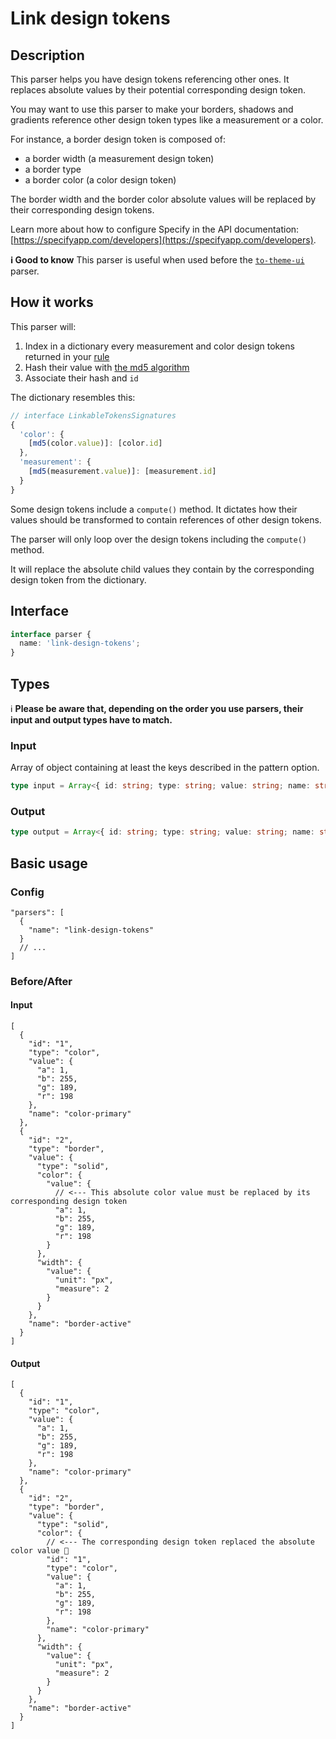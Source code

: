 # Link design tokens

## Description

This parser helps you have design tokens referencing other ones.
It replaces absolute values by their potential corresponding design token.

You may want to use this parser to make your borders, shadows and gradients reference other design token types like a measurement or a color.

For instance, a border design token is composed of:

- a border width (a measurement design token)
- a border type
- a border color (a color design token)

The border width and the border color absolute values will be replaced by their corresponding design tokens.

Learn more about how to configure Specify in the API documentation: [https://specifyapp.com/developers](https://specifyapp.com/developers).

**ℹ️ Good to know**
This parser is useful when used before the [`to-theme-ui`](https://github.com/Specifyapp/parsers/tree/master/parsers/to-theme-ui) parser.

## How it works

This parser will:

1. Index in a dictionary every measurement and color design tokens returned in your [rule](https://specifyapp.com/developers/configuration#heading-rules)
2. Hash their value with [the md5 algorithm](https://md5hashing.net/)
3. Associate their hash and `id`

The dictionary resembles this:

```ts
// interface LinkableTokensSignatures
{
  'color': {
    [md5(color.value)]: [color.id]
  },
  'measurement': {
    [md5(measurement.value)]: [measurement.id]
  }
}
```

Some design tokens include a `compute()` method. It dictates how their values should be transformed to contain references of other design tokens.

The parser will only loop over the design tokens including the `compute()` method.

It will replace the absolute child values they contain by the corresponding design token from the dictionary.

## Interface

```ts
interface parser {
  name: 'link-design-tokens';
}
```

## Types

ℹ️ **Please be aware that, depending on the order you use parsers, their input and output types have to match.**

### Input

Array of object containing at least the keys described in the pattern option.

```ts
type input = Array<{ id: string; type: string; value: string; name: string } & Record<any, any>>;
```

### Output

```ts
type output = Array<{ id: string; type: string; value: string; name: string } & Record<any, any>>;
```

## Basic usage

### Config

```jsonc
"parsers": [
  {
    "name": "link-design-tokens"
  }
  // ...
]
```

### Before/After

#### Input

```jsonc
[
  {
    "id": "1",
    "type": "color",
    "value": {
      "a": 1,
      "b": 255,
      "g": 189,
      "r": 198
    },
    "name": "color-primary"
  },
  {
    "id": "2",
    "type": "border",
    "value": {
      "type": "solid",
      "color": {
        "value": {
          // <--- This absolute color value must be replaced by its corresponding design token
          "a": 1,
          "b": 255,
          "g": 189,
          "r": 198
        }
      },
      "width": {
        "value": {
          "unit": "px",
          "measure": 2
        }
      }
    },
    "name": "border-active"
  }
]
```

#### Output

```jsonc
[
  {
    "id": "1",
    "type": "color",
    "value": {
      "a": 1,
      "b": 255,
      "g": 189,
      "r": 198
    },
    "name": "color-primary"
  },
  {
    "id": "2",
    "type": "border",
    "value": {
      "type": "solid",
      "color": {
        // <--- The corresponding design token replaced the absolute color value 🎉
        "id": "1",
        "type": "color",
        "value": {
          "a": 1,
          "b": 255,
          "g": 189,
          "r": 198
        },
        "name": "color-primary"
      },
      "width": {
        "value": {
          "unit": "px",
          "measure": 2
        }
      }
    },
    "name": "border-active"
  }
]
```

